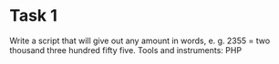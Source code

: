 Task 1
================

Write a script that will give out any amount in words, e. g. 2355 = two thousand three hundred fifty 
five. Tools and instruments: PHP
